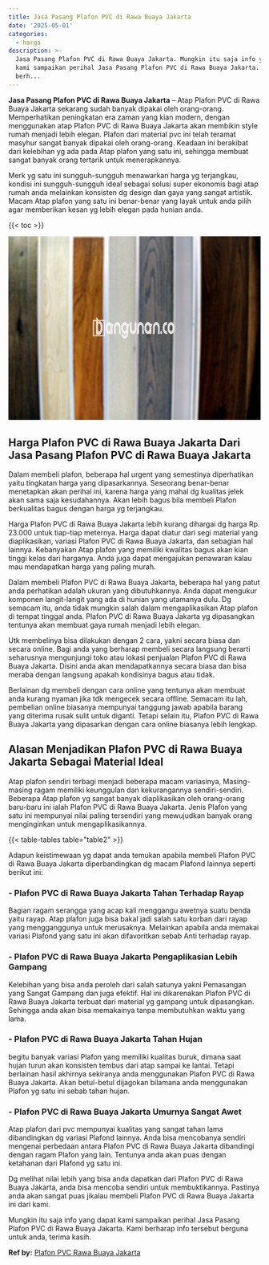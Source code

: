 ```yaml
---
title: Jasa Pasang Plafon PVC di Rawa Buaya Jakarta
date: '2025-05-01'
categories:
  - harga
description: >-
  Jasa Pasang Plafon PVC di Rawa Buaya Jakarta. Mungkin itu saja info yang dapat
  kami sampaikan perihal Jasa Pasang Plafon PVC di Rawa Buaya Jakarta. Kami
  berh...
---
```


**Jasa Pasang Plafon PVC di Rawa Buaya Jakarta** – Atap Plafon PVC di Rawa Buaya Jakarta sekarang sudah banyak dipakai oleh orang-orang. Memperhatikan peningkatan era zaman yang kian modern, dengan menggunakan atap Plafon PVC di Rawa Buaya Jakarta akan membikin style rumah menjadi lebih elegan. Plafon dari material pvc ini telah teramat masyhur sangat banyak dipakai oleh orang-orang. Keadaan ini berakibat dari kelebihan yg ada pada Atap plafon yang satu ini, sehingga membuat sangat banyak orang tertarik untuk menerapkannya.

Merk yg satu ini sungguh-sungguh menawarkan harga yg terjangkau, kondisi ini sungguh-sungguh ideal sebagai solusi super ekonomis bagi atap rumah anda melainkan konsisten dg design dan gaya yang sangat artistik. Macam Atap plafon yang satu ini benar-benar yang layak untuk anda pilih agar memberikan kesan yg lebih elegan pada hunian anda.

{{< toc >}}

![Jasa Pasang Plafon PVC di Rawa Buaya Jakarta](/images/flafond-pvc-murah28.png)

## Harga Plafon PVC di Rawa Buaya Jakarta Dari Jasa Pasang Plafon PVC di Rawa Buaya Jakarta

Dalam membeli plafon, beberapa hal urgent yang semestinya diperhatikan yaitu tingkatan harga yang dipasarkannya. Seseorang benar-benar menetapkan akan perihal ini, karena harga yang mahal dg kualitas jelek akan sama saja kesudahannya. Akan lebih bagus bila membeli Plafon berkualitas bagus dengan harga yg terjangkau.

Harga Plafon PVC di Rawa Buaya Jakarta lebih kurang dihargai dg harga Rp. 23.000 untuk tiap-tiap meternya. Harga dapat diatur dari segi material yang diaplikasikan, variasi Plafon PVC di Rawa Buaya Jakarta, dan sebagian hal lainnya. Kebanyakan Atap plafon yang memiliki kwalitas bagus akan kian tinggi kelas dari harganya. Anda juga dapat mengajukan penawaran kalau mau mendapatkan harga yang paling murah.

Dalam membeli Plafon PVC di Rawa Buaya Jakarta, beberapa hal yang patut anda perhatikan adalah ukuran yang dibutuhkannya. Anda dapat mengukur komponen langit-langit yang ada di hunian yang utamanya dulu. Dg semacam itu, anda tidak mungkin salah dalam mengaplikasikan Atap plafon di tempat tinggal anda. Plafon PVC di Rawa Buaya Jakarta yg dipasangkan tentunya akan membuat gaya rumah menjadi lebih elegan.

Utk membelinya bisa dilakukan dengan 2 cara, yakni secara biasa dan secara online. Bagi anda yang berharap membeli secara langsung berarti seharusnya mengunjungi toko atau lokasi penjualan Plafon PVC di Rawa Buaya Jakarta. Disini anda akan mendapatkannya secara biasa dan bisa meraba dengan langsung apakah kondisinya bagus atau tidak.

Berlainan dg membeli dengan cara online yang tentunya akan membuat anda kurang nyaman jika tdk mengecek secara offline. Semacam itu lah, pembelian online biasanya mempunyai tanggung jawab apabila barang yang diterima rusak sulit untuk diganti. Tetapi selain itu, Plafon PVC di Rawa Buaya Jakarta yang dipasarkan dengan cara online biasanya lebih lengkap.

## Alasan Menjadikan Plafon PVC di Rawa Buaya Jakarta Sebagai Material Ideal

Atap plafon sendiri terbagi menjadi beberapa macam variasinya, Masing-masing ragam memiliki keunggulan dan kekurangannya sendiri-sendiri. Beberapa Atap plafon yg sangat banyak diaplikasikan oleh orang-orang baru-baru ini ialah Plafon PVC di Rawa Buaya Jakarta. Jenis Plafon yang satu ini mempunyai nilai paling tersendiri yang mewujudkan banyak orang menginginkan untuk mengaplikasikannya.

{{< table-tables table="table2" >}}

Adapun keistimewaan yg dapat anda temukan apabila membeli Plafon PVC di Rawa Buaya Jakarta diperbandingkan dg macam Plafond lainnya seperti berikut ini:

### \- Plafon PVC di Rawa Buaya Jakarta Tahan Terhadap Rayap

Bagian ragam serangga yang acap kali menggangu awetnya suatu benda yaitu rayap. Atap plafon juga bisa bakal jadi salah satu korban dari rayap yang mengganggunya untuk merusaknya. Melainkan apabila anda memakai variasi Plafond yang satu ini akan difavoritkan sebab Anti terhadap rayap.

### \- Plafon PVC di Rawa Buaya Jakarta Pengaplikasian Lebih Gampang

Kelebihan yang bisa anda peroleh dari salah satunya yakni Pemasangan yang Sangat Gampang dan juga efektif. Hal ini dikarenakan Plafon PVC di Rawa Buaya Jakarta terbuat dari material yg gampang untuk dipasangkan. Sehingga anda akan bisa memakainya tanpa membutuhkan waktu yang lama.

### \- Plafon PVC di Rawa Buaya Jakarta Tahan Hujan

begitu banyak variasi Plafon yang memiliki kualitas buruk, dimana saat hujan turun akan konsisten tembus dari atap sampai ke lantai. Tetapi berlainan hasil akhirnya sekiranya anda menggunakan Plafon PVC di Rawa Buaya Jakarta. Akan betul-betul dijagokan bilamana anda menggunakan Plafon yg satu ini sebab tahan hujan.

### \- Plafon PVC di Rawa Buaya Jakarta Umurnya Sangat Awet

Atap plafon dari pvc mempunyai kualitas yang sangat tahan lama dibandingkan dg variasi Plafond lainnya. Anda bisa mencobanya sendiri mengenai perbedaan antara Plafon PVC di Rawa Buaya Jakarta dibandingi dengan ragam Plafon yang lain. Tentunya anda akan puas dengan ketahanan dari Plafond yg satu ini.

Dg melihat nilai lebih yang bisa anda dapatkan dari Plafon PVC di Rawa Buaya Jakarta, anda bisa mencoba sendiri untuk membuktikannya. Pastinya anda akan sangat puas jikalau membeli Plafon PVC di Rawa Buaya Jakarta ini dari kami.

Mungkin itu saja info yang dapat kami sampaikan perihal Jasa Pasang Plafon PVC di Rawa Buaya Jakarta. Kami berharap info tersebut berguna untuk anda, terima kasih.

**Ref by:** [Plafon PVC Rawa Buaya Jakarta](https://id.wikipedia.org/wiki/Plafon)
